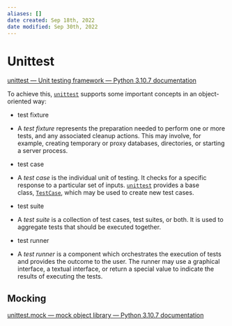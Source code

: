 ```yaml
---
aliases: []
date created: Sep 18th, 2022
date modified: Sep 30th, 2022
---
```

# Unittest
[unittest — Unit testing framework — Python 3.10.7 documentation](https://docs.python.org/3/library/unittest.html)  

To achieve this, [`unittest`](https://docs.python.org/3/library/unittest.html#module-unittest "unittest: Unit testing framework for Python.") supports some important concepts in an object-oriented way:
- test fixture
- A _test fixture_ represents the preparation needed to perform one or more tests, and any associated cleanup actions. This may involve, for example, creating temporary or proxy databases, directories, or starting a server process.

- test case
- A _test case_ is the individual unit of testing. It checks for a specific response to a particular set of inputs. [`unittest`](https://docs.python.org/3/library/unittest.html#module-unittest "unittest: Unit testing framework for Python.") provides a base class, [`TestCase`](https://docs.python.org/3/library/unittest.html#unittest.TestCase "unittest.TestCase"), which may be used to create new test cases.

- test suite
- A _test suite_ is a collection of test cases, test suites, or both. It is used to aggregate tests that should be executed together.

- test runner
- A _test runner_ is a component which orchestrates the execution of tests and provides the outcome to the user. The runner may use a graphical interface, a textual interface, or return a special value to indicate the results of executing the tests.

## Mocking
[unittest.mock — mock object library — Python 3.10.7 documentation](https://docs.python.org/3/library/unittest.mock.html)
